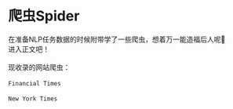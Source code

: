 爬虫Spider
===
在准备NLP任务数据的时候附带学了一些爬虫，想着万一能造福后人呢🤔
<br>进入正文吧！</br>
<br>现收录的网站爬虫：</br>
  <br>`Financial Times`</br>
  <br>`New York Times`</br>
